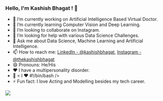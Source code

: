 ### Hello, I'm Kashish Bhagat ! 👋

- 🔭 I’m currently working on Artificial Intelligence Based Virtual Doctor.
- 🌱 I’m currently learning Computer Vision and Deep Learning.
- 👯 I’m looking to collaborate on Instagram.
- 🤔 I’m looking for help with various Data Science Challenges.
- 💬 Ask me about Data Science, Machine Learning and Artificial Intelligence.
- 📫 How to reach me: [LinkedIn - @kashishbhagat](https://www.linkedin.com/in/kashishbhagat/),  [Instagram - @thekashishbhagat](https://www.instagram.com/thekashishbhagat/)
- 😄 Pronouns: He/His
- ❤ I have a multipersonality disorder.
- 🌹 < I ♥️ #!/bin/bash />
- ⚡ Fun fact: I love Acting and Modelling besides my tech career.

<img src="https://github-readme-stats.vercel.app/api?username=kashish45&&show_icons=true&title_color=ffffff&icon_color=bb2acf&text_color=daf7dc&bg_color=A52A2A">
